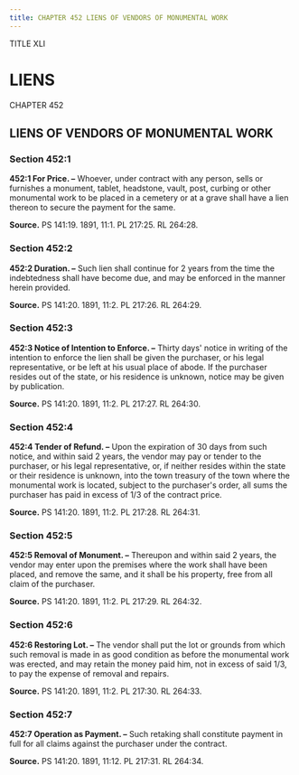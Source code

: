 ```yaml
---
title: CHAPTER 452 LIENS OF VENDORS OF MONUMENTAL WORK
---
```


TITLE XLI
                                             
LIENS
==========

CHAPTER 452
                                             
LIENS OF VENDORS OF MONUMENTAL WORK
-----------------------------------

### Section 452:1

 **452:1 For Price. –** Whoever, under contract with any person,
sells or furnishes a monument, tablet, headstone, vault, post, curbing
or other monumental work to be placed in a cemetery or at a grave shall
have a lien thereon to secure the payment for the same.

**Source.** PS 141:19. 1891, 11:1. PL 217:25. RL 264:28.

### Section 452:2

 **452:2 Duration. –** Such lien shall continue for 2 years from the
time the indebtedness shall have become due, and may be enforced in the
manner herein provided.

**Source.** PS 141:20. 1891, 11:2. PL 217:26. RL 264:29.

### Section 452:3

 **452:3 Notice of Intention to Enforce. –** Thirty days' notice in
writing of the intention to enforce the lien shall be given the
purchaser, or his legal representative, or be left at his usual place of
abode. If the purchaser resides out of the state, or his residence is
unknown, notice may be given by publication.

**Source.** PS 141:20. 1891, 11:2. PL 217:27. RL 264:30.

### Section 452:4

 **452:4 Tender of Refund. –** Upon the expiration of 30 days from
such notice, and within said 2 years, the vendor may pay or tender to
the purchaser, or his legal representative, or, if neither resides
within the state or their residence is unknown, into the town treasury
of the town where the monumental work is located, subject to the
purchaser's order, all sums the purchaser has paid in excess of 1/3 of
the contract price.

**Source.** PS 141:20. 1891, 11:2. PL 217:28. RL 264:31.

### Section 452:5

 **452:5 Removal of Monument. –** Thereupon and within said 2 years,
the vendor may enter upon the premises where the work shall have been
placed, and remove the same, and it shall be his property, free from all
claim of the purchaser.

**Source.** PS 141:20. 1891, 11:2. PL 217:29. RL 264:32.

### Section 452:6

 **452:6 Restoring Lot. –** The vendor shall put the lot or grounds
from which such removal is made in as good condition as before the
monumental work was erected, and may retain the money paid him, not in
excess of said 1/3, to pay the expense of removal and repairs.

**Source.** PS 141:20. 1891, 11:2. PL 217:30. RL 264:33.

### Section 452:7

 **452:7 Operation as Payment. –** Such retaking shall constitute
payment in full for all claims against the purchaser under the contract.

**Source.** PS 141:20. 1891, 11:12. PL 217:31. RL 264:34.
